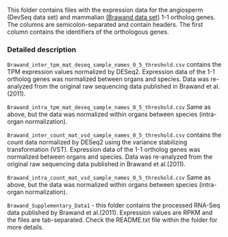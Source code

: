 This folder contains files with the expression data for the angiosperm (DevSeq data set) and mammalian [(Brawand data set)](https://pubmed.ncbi.nlm.nih.gov/22012392/) 1-1 ortholog genes. The columns are semicolon-separated and contain headers. The first column contains the identifiers of the orthologous genes. 

### Detailed description

`Brawand_inter_tpm_mat_deseq_sample_names_0_5_threshold.csv` contains the TPM expression values normalized by DESeq2. Expression data of the 1-1 ortholog genes was normalized between organs and species. Data was re-analyzed from the original raw sequencing data published in Brawand et al.(2011).

`Brawand_intra_tpm_mat_deseq_sample_names_0_5_threshold.csv` Same as above, but the data was normalized within organs between species (intra-organ normalization).

`Brawand_inter_count_mat_vsd_sample_names_0_5_threshold.csv` contains the count data normalized by DESeq2 using the variance stabilizing transformation (VST). Expression data of the 1-1 ortholog genes was normalized between organs and species. Data was re-analyzed from the original raw sequencing data published in Brawand et al.(2011).

`Brawand_intra_count_mat_vsd_sample_names_0_5_threshold.csv` Same as above, but the data was normalized within organs between species (intra-organ normalization).

`Brawand_Supplementary_Data1` - this folder contains the processed RNA-Seq data published by Brawand et al.(2011). Expression values are RPKM and the files are tab-separated. Check the README.txt file within the folder for more details.
